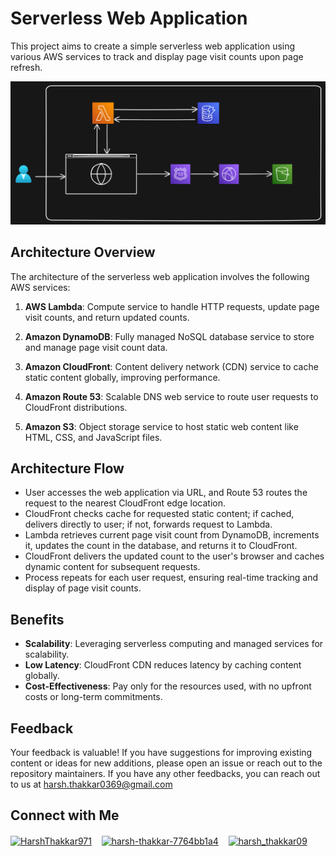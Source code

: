 # Serverless Web Application

This project aims to create a simple serverless web application using various AWS services to track and display page visit counts upon page refresh.

<img src="https://github.com/Harsh971/AWS-Projects/blob/main/AWS%20Lambda/Serverless%20Web%20Application/architecture.png"></img>

## Architecture Overview

The architecture of the serverless web application involves the following AWS services:

1. **AWS Lambda**: Compute service to handle HTTP requests, update page visit counts, and return updated counts.

2. **Amazon DynamoDB**: Fully managed NoSQL database service to store and manage page visit count data.

3. **Amazon CloudFront**: Content delivery network (CDN) service to cache static content globally, improving performance.

4. **Amazon Route 53**: Scalable DNS web service to route user requests to CloudFront distributions.

5. **Amazon S3**: Object storage service to host static web content like HTML, CSS, and JavaScript files.

## Architecture Flow

- User accesses the web application via URL, and Route 53 routes the request to the nearest CloudFront edge location.
- CloudFront checks cache for requested static content; if cached, delivers directly to user; if not, forwards request to Lambda.
- Lambda retrieves current page visit count from DynamoDB, increments it, updates the count in the database, and returns it to CloudFront.
- CloudFront delivers the updated count to the user's browser and caches dynamic content for subsequent requests.
- Process repeats for each user request, ensuring real-time tracking and display of page visit counts.

## Benefits

- **Scalability**: Leveraging serverless computing and managed services for scalability.
- **Low Latency**: CloudFront CDN reduces latency by caching content globally.
- **Cost-Effectiveness**: Pay only for the resources used, with no upfront costs or long-term commitments.

## Feedback

Your feedback is valuable! If you have suggestions for improving existing content or ideas for new additions, please open an issue or reach out to the repository maintainers. If you have any other feedbacks, you can reach out to us at harsh.thakkar0369@gmail.com


## Connect with Me
<p>

 <a href="https://twitter.com/HarshThakkar971" target="blank"><img align="center" src="https://img.freepik.com/premium-vector/vector-new-twitter-x-white-logo-black-background_744381-866.jpg" alt="HarshThakkar971" height="40" width="50" /></a>
  &nbsp;&nbsp;
  	<a href="https://linkedin.com/in/harsh-thakkar-7764bb1a4" target="blank"><img align="center" src="https://upload.wikimedia.org/wikipedia/commons/thumb/c/ca/LinkedIn_logo_initials.png/800px-LinkedIn_logo_initials.png" alt="harsh-thakkar-7764bb1a4" height="40" width="40" /></a>
  &nbsp;&nbsp;
 <a href="https://instagram.com/harsh_thakkar09" target="blank"><img align="center" src="https://upload.wikimedia.org/wikipedia/commons/thumb/e/e7/Instagram_logo_2016.svg/768px-Instagram_logo_2016.svg.png" alt="harsh_thakkar09" height="40" width="40" /></a>
</p>
